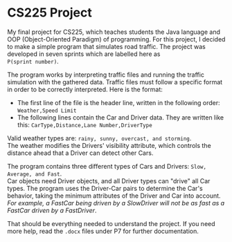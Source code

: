 # CS225 Project
My final project for CS225, which teaches students the Java language and OOP (Object-Oriented Paradigm) of programming. 
For this project, I decided to make a simple program that simulates road traffic. The project was developed in seven sprints which are labelled here as  
`P(sprint number)`. 

The program works by interpreting traffic files and running the traffic simulation with the gathered data. Traffic files must follow a specific format in order to be 
correctly interpreted. Here is the format: 

- The first line of the file is the header line, written in the following order: 
  `Weather,Speed Limit`
- The following lines contain the Car and Driver data. They are written like this: 
  `CarType,Distance,Lane Number,DriverType`

Valid weather types are: `rainy, sunny, overcast, and storming`.  
The weather modifies the Drivers' visibility attribute, which controls the distance ahead that a Driver can detect other Cars.

The program contains three different types of Cars and Drivers: `Slow, Average, and Fast`.  
Car objects need Driver objects, and all Driver types can "drive" all Car types. 
The program uses the Driver-Car pairs to determine the Car's behavior, taking the minimum attributes of the Driver and Car into account.  
*For example, a FastCar being driven by a SlowDriver will not be as fast as a FastCar driven by a FastDriver*.

That should be everything needed to understand the project. If you need more help, read the `.docx` files under P7 for further documentation. 
